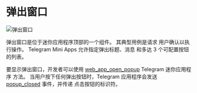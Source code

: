 # 弹出窗口

![弹出窗口](/components/popup.png)

弹出窗口是位于迷你应用程序顶部的一个组件。 其典型用例是请求
用户确认以执行操作。 Telegram Mini Apps 允许指定弹出标题、消息
和多达 3 个可配置按钮的列表。

要显示弹出窗口，开发者可以使用
[web_app_open_popup](methods.md#web-app-open-popup) Telegram 迷你应用程序
方法。 当用户按下任何弹出按钮时，Telegram 应用程序会发送
[popup_closed](events.md#popup-closed) 事件，并传递
点击按钮的标识符。
